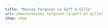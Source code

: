 ```yaml
---
title: "Massey Ferguson Le Goff & Gille"
url: /maule/massey-ferguson-le-goff-et-gille/
shop: shop
---
```

